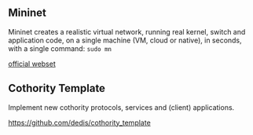 ## Mininet

Mininet creates a realistic virtual network, running real kernel, switch and application code, on a single machine (VM, cloud or native), in seconds, with a single command: `sudo mn`

[official webset](http://mininet.org/)


## Cothority Template

Implement new cothority protocols, services and (client) applications.

https://github.com/dedis/cothority_template